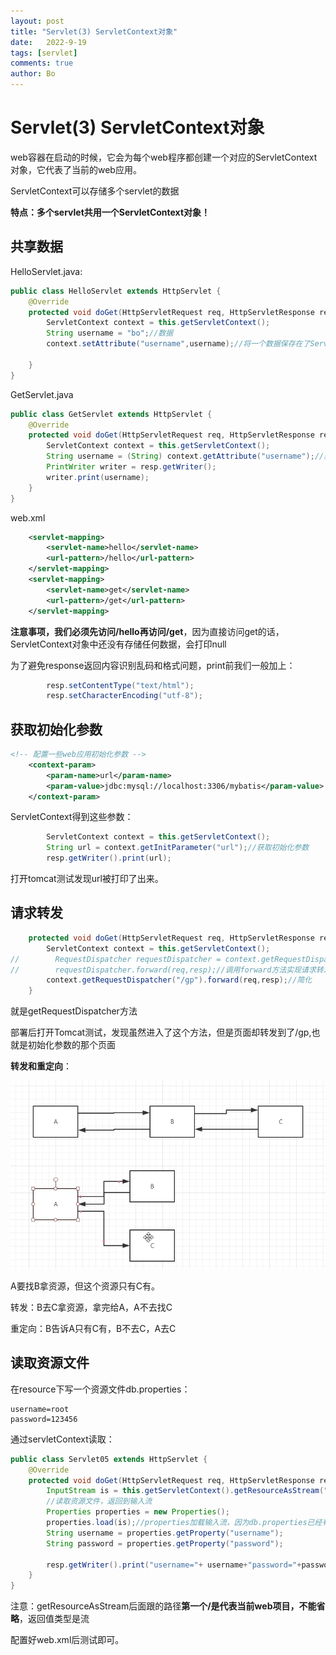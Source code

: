 ```yaml
---
layout: post
title: "Servlet(3) ServletContext对象"
date:   2022-9-19
tags: [servlet]
comments: true
author: Bo
---
```


# Servlet(3) ServletContext对象

web容器在启动的时候，它会为每个web程序都创建一个对应的ServletContext对象，它代表了当前的web应用。

ServletContext可以存储多个servlet的数据

**特点：多个servlet共用一个ServletContext对象！**

## 共享数据

HelloServlet.java:

```java
public class HelloServlet extends HttpServlet {
    @Override
    protected void doGet(HttpServletRequest req, HttpServletResponse resp) throws ServletException, IOException {
        ServletContext context = this.getServletContext();
        String username = "bo";//数据
        context.setAttribute("username",username);//将一个数据保存在了ServletContext中，名字：username，值为：username

    }
}
```

GetServlet.java

```java
public class GetServlet extends HttpServlet {
    @Override
    protected void doGet(HttpServletRequest req, HttpServletResponse resp) throws ServletException, IOException {
        ServletContext context = this.getServletContext();
        String username = (String) context.getAttribute("username");//获取HelloServlet中保存的数据
        PrintWriter writer = resp.getWriter();
        writer.print(username);
    }
}
```

web.xml

```xml
    <servlet-mapping>
        <servlet-name>hello</servlet-name>
        <url-pattern>/hello</url-pattern>
    </servlet-mapping>
	<servlet-mapping>
        <servlet-name>get</servlet-name>
        <url-pattern>/get</url-pattern>
    </servlet-mapping>
```

**注意事项，我们必须先访问/hello再访问/get**，因为直接访问get的话，ServletContext对象中还没有存储任何数据，会打印null

为了避免response返回内容识别乱码和格式问题，print前我们一般加上：

```java
        resp.setContentType("text/html");
        resp.setCharacterEncoding("utf-8");
```

 

## 获取初始化参数

```xml
<!-- 配置一些web应用初始化参数 -->
    <context-param>
        <param-name>url</param-name>
        <param-value>jdbc:mysql://localhost:3306/mybatis</param-value>
    </context-param>
```

ServletContext得到这些参数：

```java
		ServletContext context = this.getServletContext();
        String url = context.getInitParameter("url");//获取初始化参数
        resp.getWriter().print(url);
```

打开tomcat测试发现url被打印了出来。

## 请求转发

```java
    protected void doGet(HttpServletRequest req, HttpServletResponse resp) throws ServletException, IOException {
        ServletContext context = this.getServletContext();
//        RequestDispatcher requestDispatcher = context.getRequestDispatcher("/gp");//转发的路径
//        requestDispatcher.forward(req,resp);//调用forward方法实现请求转发
        context.getRequestDispatcher("/gp").forward(req,resp);//简化
    }
```

就是getRequestDispatcher方法

部署后打开Tomcat测试，发现虽然进入了这个方法，但是页面却转发到了/gp,也就是初始化参数的那个页面

**转发和重定向**：

![image-20220813153753472](https://raw.githubusercontent.com/Bo-Vane/picgo/main/img/202208131537556.png)

A要找B拿资源，但这个资源只有C有。

转发：B去C拿资源，拿完给A，A不去找C

重定向：B告诉A只有C有，B不去C，A去C

## 读取资源文件

在resource下写一个资源文件db.properties：

```properties
username=root
password=123456
```

通过servletContext读取：

```java
public class Servlet05 extends HttpServlet {
    @Override
    protected void doGet(HttpServletRequest req, HttpServletResponse resp) throws ServletException, IOException {
        InputStream is = this.getServletContext().getResourceAsStream("/WEB-INF/classes/db.properties");
		//读取资源文件，返回到输入流
        Properties properties = new Properties();
        properties.load(is);//properties加载输入流，因为db.properties已经有内容，可以直接加载
        String username = properties.getProperty("username");
        String password = properties.getProperty("password");

        resp.getWriter().print("username="+ username+"password="+password);
    }
}
```

注意：getResourceAsStream后面跟的路径**第一个/是代表当前web项目，不能省略**，返回值类型是流

配置好web.xml后测试即可。

